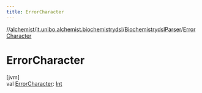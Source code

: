 ```yaml
---
title: ErrorCharacter
---
```

//[alchemist](../../../index.html)/[it.unibo.alchemist.biochemistrydsl](../index.html)/[BiochemistrydslParser](index.html)/[ErrorCharacter](-error-character.html)



# ErrorCharacter



[jvm]\
val [ErrorCharacter](-error-character.html): [Int](https://kotlinlang.org/api/latest/jvm/stdlib/kotlin/-int/index.html)




